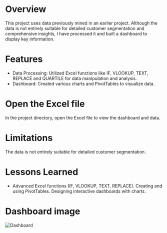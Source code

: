# Overview
This project uses data previously mined in an earlier project. Although the data is not entirely suitable for detailed customer segmentation and comprehensive insights, I have processed it and built a dashboard to display key information.

# Features
  * Data Processing: Utilized Excel functions like IF, VLOOKUP, TEXT, REPLACE and QUARTILE for data manipulation and analysis.
* Dashboard: Created various charts and PivotTables to visualize data.

# Open the Excel file
In the project directory, open the Excel file to view the dashboard and data.

# Limitations
The data is not entirely suitable for detailed customer segmentation.
# Lessons Learned
* Advanced Excel functions (IF, VLOOKUP, TEXT, REPLACE).
Creating and using PivotTables.
Designing interactive dashboards with charts.

# Dashboard image

![Dashboard](![anh](https://github.com/user-attachments/assets/1cb0da40-f5f5-4868-bd2b-2e94957567a5))
